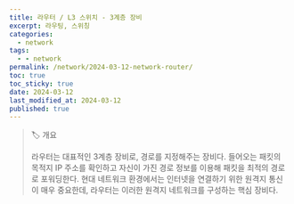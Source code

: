 ```yaml
---
title: 라우터 / L3 스위치 - 3계층 장비
excerpt: 라우팅, 스위칭
categories:
  - network
tags:
  - - network
permalink: /network/2024-03-12-network-router/
toc: true
toc_sticky: true
date: 2024-03-12
last_modified_at: 2024-03-12
published: true
---
```


> 🏷️ 개요
>
> 라우터는 대표적인 3계층 장비로, 경로를 지정해주는 장비다.
> 들어오는 패킷의 목적지 IP 주소를 확인하고 자신이 가진 경로 정보를 이용해 패킷을 최적의 경로로 포워딩한다.
> 현대 네트워크 환경에서는 인터넷을 연결하기 위한 원격지 통신이 매우 중요한데, 라우터는 이러한 원격지 네트워크를 구성하는 핵심 장비다.
